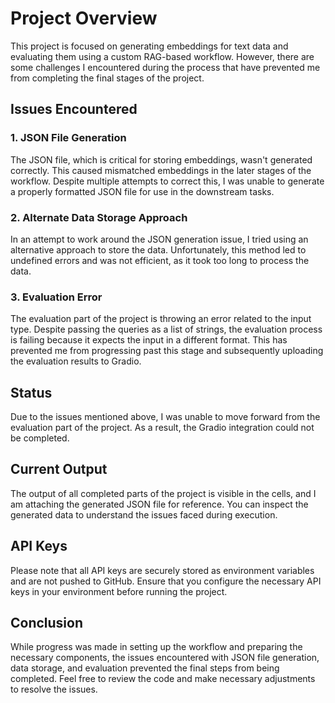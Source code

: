 # Project Overview

This project is focused on generating embeddings for text data and evaluating them using a custom RAG-based workflow. However, there are some challenges I encountered during the process that have prevented me from completing the final stages of the project.

## Issues Encountered

### 1. JSON File Generation
The JSON file, which is critical for storing embeddings, wasn't generated correctly. This caused mismatched embeddings in the later stages of the workflow. Despite multiple attempts to correct this, I was unable to generate a properly formatted JSON file for use in the downstream tasks.

### 2. Alternate Data Storage Approach
In an attempt to work around the JSON generation issue, I tried using an alternative approach to store the data. Unfortunately, this method led to undefined errors and was not efficient, as it took too long to process the data.

### 3. Evaluation Error
The evaluation part of the project is throwing an error related to the input type. Despite passing the queries as a list of strings, the evaluation process is failing because it expects the input in a different format. This has prevented me from progressing past this stage and subsequently uploading the evaluation results to Gradio.

## Status
Due to the issues mentioned above, I was unable to move forward from the evaluation part of the project. As a result, the Gradio integration could not be completed.

## Current Output
The output of all completed parts of the project is visible in the cells, and I am attaching the generated JSON file for reference. You can inspect the generated data to understand the issues faced during execution.

## API Keys
Please note that all API keys are securely stored as environment variables and are not pushed to GitHub. Ensure that you configure the necessary API keys in your environment before running the project.

## Conclusion
While progress was made in setting up the workflow and preparing the necessary components, the issues encountered with JSON file generation, data storage, and evaluation prevented the final steps from being completed. Feel free to review the code and make necessary adjustments to resolve the issues.